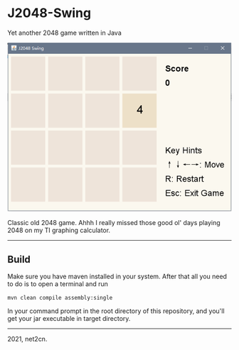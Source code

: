 # J2048-Swing

Yet another 2048 game written in Java

![screenshot](./img/screenshot.png?raw=true)

Classic old 2048 game. Ahhh I really missed those good ol' days playing 2048 on my TI graphing calculator.

---
## Build

Make sure you have maven installed in your system. After that all you need to do is to open a terminal and run
```
mvn clean compile assembly:single
```
In your command prompt in the root directory of this repository, and you'll get your jar executable in target directory.

---
2021, net2cn.